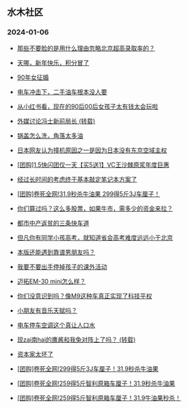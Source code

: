 ## 水木社区 
### 2024-01-06

+ [那些不要脸的是用什么理由忽略北京超高录取率的？](https://www.mysmth.net/nForum/article/FamilyLife/1766561261)

+ [天哪，新年快乐，积分冒了](https://www.mysmth.net/nForum/article/Bond/387636)

+ [90年女征婚](https://www.mysmth.net/nForum/article/PieLove/2871864)

+ [电车冲击下，二手油车根本没人要](https://www.mysmth.net/nForum/article/AutoWorld/1944757770)

+ [从小红书看，现在的90后00后女孩子太有钱太会玩啦](https://www.mysmth.net/nForum/article/WorkLife/3481432)

+ [外媒讨论冯士新前局长 (转载)](https://www.mysmth.net/nForum/article/Stock/10740888)

+ [锅盖怎么洗，角落太多油](https://www.mysmth.net/nForum/article/Food/1698850)

+ [日本网友认为撞机原因之一是因为日本没有东京空域主权](https://www.mysmth.net/nForum/article/Aero/419387)

+ [[团购]1.5快闪团仅一天【买5送1】VC王沙棘原浆年度巨惠](https://www.mysmth.net/nForum/article/ADAgent_TG/1315421)

+ [经过长时间的考虑终于基本敲定笔记本方案了](https://www.mysmth.net/nForum/article/Notebook/1989335)

+ [[团购]卷死全网!31.9秒杀牛油果 299得5斤3J车厘子！](https://www.mysmth.net/nForum/article/ADAgent_TG/1315501)

+ [你们算过吗？这么多股票，如果牛市，需多少的资金来拉？](https://www.mysmth.net/nForum/article/Stock/10742389)

+ [都市中产返贫的三条快车道](https://www.mysmth.net/nForum/article/WorkLife/3482420)

+ [但凡你有同学小孩高考，就知道省会高考难度远远小于北京](https://www.mysmth.net/nForum/article/FamilyLife/1766563610)

+ [本版还能遇到靠谱男朋友吗？](https://www.mysmth.net/nForum/article/Divorce/2059761)

+ [我要不要出手停掉孩子的课外活动](https://www.mysmth.net/nForum/article/ChildEducation/2334379)

+ [迈拓EM-30 mini怎么样？](https://www.mysmth.net/nForum/article/Coffee/48682)

+ [你们没意识到吗？像M9这种车真正实现了科技平权](https://www.mysmth.net/nForum/article/GreenAuto/1448260)

+ [小朋友有音乐天赋吗？](https://www.mysmth.net/nForum/article/Instrumental.Music/134399)

+ [电车停车空调这个真让人口水](https://www.mysmth.net/nForum/article/AutoWorld/1944758329)

+ [现zai南hai的鹰酱和我兔对阵上了吗？ (转载)](https://www.mysmth.net/nForum/article/Aero/419733)

+ [资本家太坏了](https://www.mysmth.net/nForum/article/Joke/4143516)

+ [[团购]卷死全网!299得5斤3J车厘子！31.9秒杀牛油果](https://www.mysmth.net/nForum/article/ADAgent_TG/1315501)

+ [[团购]卷死全网!259得5斤智利原箱车厘子！31.9秒杀牛油果](https://www.mysmth.net/nForum/article/ADAgent_TG/1315501)

+ [[团购]卷死全网!259得5斤智利原箱车厘子！31.9牛油果秒杀！](https://www.mysmth.net/nForum/article/ADAgent_TG/1315501)

